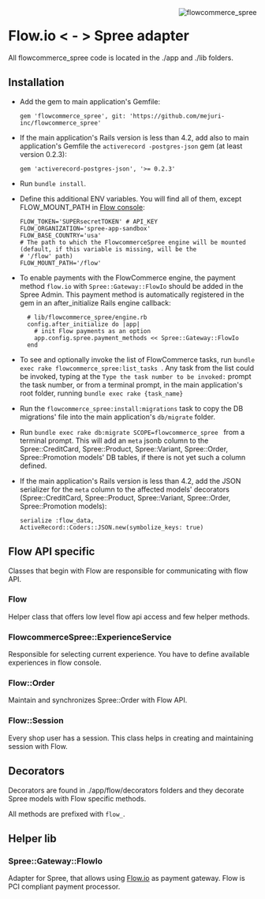 <img src="https://i.imgur.com/tov8bTw.png" alt="flowcommerce_spree" style="float:right">

# Flow.io < - > Spree adapter

All flowcommerce_spree code is located in the ./app and ./lib folders.

## Installation
- Add the gem to main application's Gemfile:

    ```
    gem 'flowcommerce_spree', git: 'https://github.com/mejuri-inc/flowcommerce_spree'
    ```

- If the main application's Rails version is less than 4.2, add also to main application's Gemfile the `activerecord
-postgres-json` gem (at least version 0.2.3):

    ```
    gem 'activerecord-postgres-json', '>= 0.2.3'
    ```

- Run `bundle install`.

- Define this additional ENV variables. You will find all of them, except FLOW_MOUNT_PATH in 
  [Flow console](https://console.flow.io/org_account_name/organization/integrations):

    ```
    FLOW_TOKEN='SUPERsecretTOKEN' # API_KEY
    FLOW_ORGANIZATION='spree-app-sandbox'
    FLOW_BASE_COUNTRY='usa'
    # The path to which the FlowcommerceSpree engine will be mounted (default, if this variable is missing, will be the 
    # '/flow' path)
    FLOW_MOUNT_PATH='/flow' 
    ```

- To enable payments with the FlowCommerce engine, the payment method `flow.io` with `Spree::Gateway::FlowIo` should be 
  added in the Spree Admin. This payment method is automatically registered in the gem in an after_initialize Rails 
  engine callback:

    ```
      # lib/flowcommerce_spree/engine.rb
      config.after_initialize do |app|
        # init Flow payments as an option
        app.config.spree.payment_methods << Spree::Gateway::FlowIo
      end
    ```

- To see and optionally invoke the list of FlowCommerce tasks, run `bundle exec rake flowcommerce_spree:list_tasks
`. Any task from the list could be invoked, typing at the `Type the task number to be invoked:` prompt the task
 number, or from a terminal prompt, in the main application's root folder,  running `bundle exec rake {task_name}` 
 
- Run the `flowcommerce_spree:install:migrations` task to copy the DB migrations' file into the main application's
 `db/migrate` folder. 

- Run `bundle exec rake db:migrate SCOPE=flowcommerce_spree
` from a terminal prompt. This will add an `meta` jsonb column to the Spree::CreditCard, Spree::Product, 
  Spree::Variant, Spree::Order, Spree::Promotion models' DB tables, if there is not yet such a column defined.

- If the main application's Rails version is less than 4.2, add the JSON serializer for the `meta` column to the
 affected models' decorators (Spree::CreditCard, Spree::Product, Spree::Variant, Spree::Order, Spree::Promotion models):
  
  `serialize :flow_data, ActiveRecord::Coders::JSON.new(symbolize_keys: true)`
 

## Flow API specific

Classes that begin with Flow are responsible for communicating with flow API.

### Flow

Helper class that offers low level flow api access and few helper methods.

### FlowcommerceSpree::ExperienceService

Responsible for selecting current experience. You have to define available experiences in flow console.

### Flow::Order

Maintain and synchronizes Spree::Order with Flow API.

### Flow::Session

Every shop user has a session. This class helps in creating and maintaining session with Flow.

## Decorators

Decorators are found in ./app/flow/decorators folders and they decorate Spree models with Flow specific methods.

All methods are prefixed with ```flow_```.

## Helper lib

### Spree::Gateway::FlowIo

Adapter for Spree, that allows using [Flow.io](https://www.flow.io) as payment gateway. Flow is PCI compliant payment processor.
